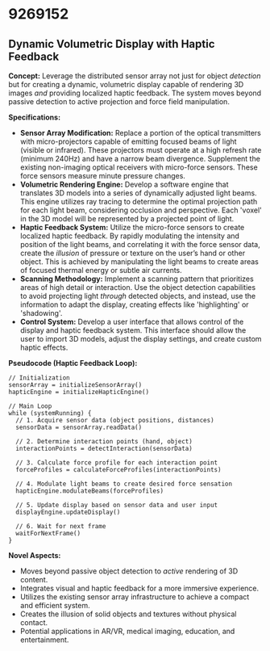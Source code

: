 # 9269152

## Dynamic Volumetric Display with Haptic Feedback

**Concept:** Leverage the distributed sensor array not just for object *detection* but for creating a dynamic, volumetric display capable of rendering 3D images *and* providing localized haptic feedback. The system moves beyond passive detection to active projection and force field manipulation.

**Specifications:**

*   **Sensor Array Modification:** Replace a portion of the optical transmitters with micro-projectors capable of emitting focused beams of light (visible or infrared). These projectors must operate at a high refresh rate (minimum 240Hz) and have a narrow beam divergence. Supplement the existing non-imaging optical receivers with micro-force sensors. These force sensors measure minute pressure changes.
*   **Volumetric Rendering Engine:** Develop a software engine that translates 3D models into a series of dynamically adjusted light beams. This engine utilizes ray tracing to determine the optimal projection path for each light beam, considering occlusion and perspective. Each 'voxel' in the 3D model will be represented by a projected point of light.
*   **Haptic Feedback System:** Utilize the micro-force sensors to create localized haptic feedback. By rapidly modulating the intensity and position of the light beams, and correlating it with the force sensor data, create the *illusion* of pressure or texture on the user’s hand or other object. This is achieved by manipulating the light beams to create areas of focused thermal energy or subtle air currents.
*   **Scanning Methodology:** Implement a scanning pattern that prioritizes areas of high detail or interaction. Use the object detection capabilities to avoid projecting light *through* detected objects, and instead, use the information to adapt the display, creating effects like 'highlighting' or 'shadowing'.
*   **Control System:** Develop a user interface that allows control of the display and haptic feedback system. This interface should allow the user to import 3D models, adjust the display settings, and create custom haptic effects.

**Pseudocode (Haptic Feedback Loop):**

```
// Initialization
sensorArray = initializeSensorArray()
hapticEngine = initializeHapticEngine()

// Main Loop
while (systemRunning) {
  // 1. Acquire sensor data (object positions, distances)
  sensorData = sensorArray.readData()

  // 2. Determine interaction points (hand, object)
  interactionPoints = detectInteraction(sensorData)

  // 3. Calculate force profile for each interaction point
  forceProfiles = calculateForceProfiles(interactionPoints)

  // 4. Modulate light beams to create desired force sensation
  hapticEngine.modulateBeams(forceProfiles)

  // 5. Update display based on sensor data and user input
  displayEngine.updateDisplay()

  // 6. Wait for next frame
  waitForNextFrame()
}
```

**Novel Aspects:**

*   Moves beyond passive object detection to *active* rendering of 3D content.
*   Integrates visual and haptic feedback for a more immersive experience.
*   Utilizes the existing sensor array infrastructure to achieve a compact and efficient system.
*   Creates the illusion of solid objects and textures without physical contact.
*   Potential applications in AR/VR, medical imaging, education, and entertainment.